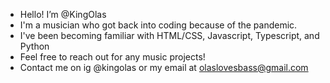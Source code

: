 - Hello! I’m @KingOlas
- I'm a musician who got back into coding because of the pandemic.
- I've been becoming familiar with HTML/CSS, Javascript, Typescript, and Python
- Feel free to reach out for any music projects!
- Contact me on ig @kingolas or my email at olaslovesbass@gmail.com

<!---
KingOlas/KingOlas is a ✨ special ✨ repository because its `README.md` (this file) appears on your GitHub profile.
You can click the Preview link to take a look at your changes.
--->
